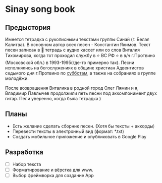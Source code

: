 # Sinay song book

## Предыстория

Имеется тетрадка с рукописными текстами группы Синай (г. Белая Калитва). В основном автор всех песен - Константин Якимов. Текст песен записан в :pencil: тетрадь с аудио кассет или со слов Виталия Тихомирова, когда тот проходил службу в :star: ВС РФ :star: в в/ч г.Протвино (Московской обл.) в 1993-1995(где-то примерно так). Песни исполнялись на богослужениях в общине христиан Адвентистов седьмого дня г.Протвино по [субботам](http://sdaprotvino.ru/), а также на собраниях в группе молодёжи.

После возвращения Виталика в родной город Олег Лямин и я, Владимир Павлычев продолжили петь песни под аккомпонимент двух гитар. Пели уверенно, когда была тетрадка )

## Планы

- Есть желание сделать сборник песен. (Хотя бы тексты + аккорды)
- Перевести тексты в электронный вид (формат: \*.txt)
- Создать мобильное приложение и опубликовать в Google Play

## Разработка

- [ ] Набор текста
- [ ] Форматирование и вёрстка для www.
- [ ] Выбор фреймворка для создание App

